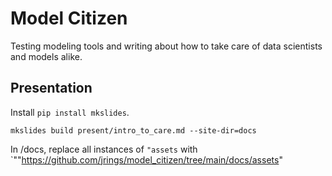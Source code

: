 # Model Citizen

Testing modeling tools and writing about how to take care of data scientists and models alike.

## Presentation

Install `pip install mkslides`. 

```
mkslides build present/intro_to_care.md --site-dir=docs
```

In /docs, replace all instances of `"assets` with `""https://github.com/jrings/model_citizen/tree/main/docs/assets"